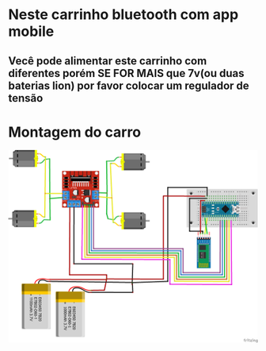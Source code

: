 # Neste carrinho bluetooth com app mobile

##  Vecê pode alimentar este carrinho com diferentes porém SE FOR MAIS que 7v(ou duas baterias lion) por favor colocar um regulador de tensão

# Montagem do carro

<img src="./car.png"/>